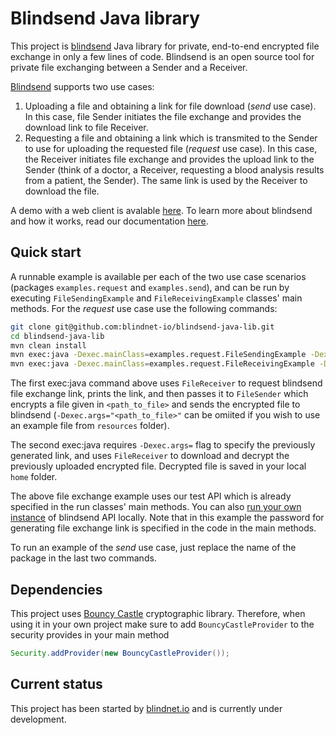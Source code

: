 # Blindsend Java library

This project is [blindsend](https://github.com/blindnet-io/blindsend) Java library for private, end-to-end encrypted file exchange in only a few lines of code. Blindsend is an open source tool for private file exchanging between a Sender and a Receiver.

[Blindsend](https://github.com/blindnet-io/blindsend) supports two use cases:
1. Uploading a file and obtaining a link for file download (*send* use case). In this case, file Sender initiates the file exchange and provides the download link to file Receiver.
2. Requesting a file and obtaining a link which is transmited to the Sender to use for uploading the requested file (*request* use case). In this case, the Receiver initiates file exchange and provides the upload link to the Sender (think of a doctor, a Receiver, requesting a blood analysis results from a patient, the Sender). The same link is used by the Receiver to download the file.

A demo with a web client is avalable [here](https://blindsend.xyz). To learn more about blindsend and how it works, read our documentation [here](https://developer.blindnet.io/blindsend/).

## Quick start

A runnable example is available per each of the two use case scenarios (packages `examples.request` and `examples.send`), and can be run by executing `FileSendingExample` and `FileReceivingExample` classes' main methods. For the *request* use case use the following commands:
```bash
git clone git@github.com:blindnet-io/blindsend-java-lib.git
cd blindsend-java-lib
mvn clean install
mvn exec:java -Dexec.mainClass=examples.request.FileSendingExample -Dexec.args="<path_to_file>"
mvn exec:java -Dexec.mainClass=examples.request.FileReceivingExample -Dexec.args="<blindsend_link>"
```

The first exec:java command above uses `FileReceiver` to request blindsend file exchange link, prints the link, and then passes it to `FileSender` which encrypts a file given in `<path_to_file>` and sends the encrypted file to blindsend (`-Dexec.args="<path_to_file>"` can be omiited if you wish to use an example file from `resources` folder).

The second exec:java requires `-Dexec.args=` flag to specify the previously generated link, and uses `FileReceiver` to download and decrypt the previously uploaded encrypted file. Decrypted file is saved in your local `home` folder.

The above file exchange example uses our test API which is already specified in the run classes' main methods. You can also [run your own instance](https://github.com/blindnet-io/blindsend-be#installation-instructions) of blindsend API locally. Note that in this example the password for generating file exchange link is specified in the code in the main methods.

To run an example of the *send* use case, just replace the name of the package in the last two commands.

## Dependencies

This project uses [Bouncy Castle](https://www.bouncycastle.org/) cryptographic library. Therefore, when using it in your own project make sure to add `BouncyCastleProvider` to the security provides in your main method
```Java
Security.addProvider(new BouncyCastleProvider());
```  

## Current status
This project has been started by [blindnet.io](https://blindnet.io/) and is currently under development.

